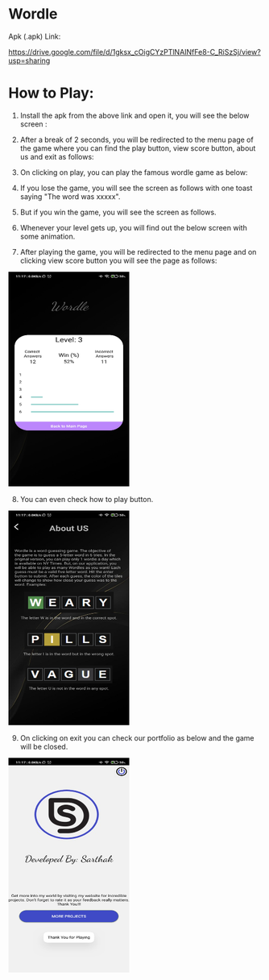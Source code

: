 # Wordle

Apk (.apk) Link:

https://drive.google.com/file/d/1gksx_cOigCYzPTlNAINfFe8-C_RiSzSj/view?usp=sharing



# How to Play:

1) Install the apk from the above link and open it, you will see the below screen :


2) After a break of 2 seconds, you will be redirected to the menu page of the game where you can find the play button, view score button, about us and exit as follows:


3) On clicking on play, you can play the famous wordle game as below:


4) If you lose the game, you will see the screen as follows with one toast saying "The word was xxxxx".


5) But if you win the game, you will see the screen as follows.


6) Whenever your level gets up, you will find out the below screen with some animation.


7) After playing the game, you will be redirected to the menu page and on clicking view score button you will see the page as follows:

<img src="app/src/main/res/drawable-v24/1649569681055.jpg" height="426" width="240"/>

8) You can even check how to play button.

<img src="app/src/main/res/drawable-v24/1649569681045.jpg" height="426" width="240"/>

9) On clicking on exit you can check our portfolio as below and the game will be closed.

<img src="app/src/main/res/drawable-v24/1649569681041.jpg" height="426" width="240"/>


